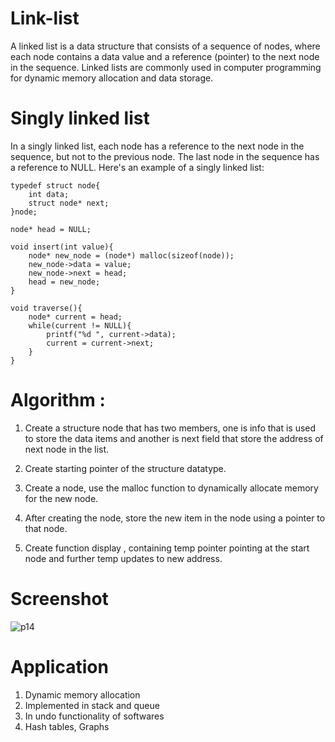 # Link-list
A linked list is a data structure that consists of a sequence of nodes, where each node contains a data value and a reference (pointer) to the next node in the sequence. Linked lists are commonly used in computer programming for dynamic memory allocation and data storage.
# Singly linked list
In a singly linked list, each node has a reference to the next node in the sequence, but not to the previous node. The last node in the sequence has a reference to NULL. Here's an example of a singly linked list:

```
typedef struct node{
    int data;
    struct node* next;
}node;

node* head = NULL;

void insert(int value){
    node* new_node = (node*) malloc(sizeof(node));
    new_node->data = value;
    new_node->next = head;
    head = new_node;
}

void traverse(){
    node* current = head;
    while(current != NULL){
        printf("%d ", current->data);
        current = current->next;
    }
}
```

# Algorithm :
1. Create a structure node that has two members, one is info that is used to store the data items and another is next field that store the address of next node in the list.

2. Create starting pointer of the structure datatype.

3. Create a node, use the malloc function to dynamically allocate memory for the new node.

4. After creating the node, store the new item in the node using a pointer to that node.


5. Create function display , containing temp pointer pointing at the start node and further temp updates to new address.
# Screenshot
![p14](https://user-images.githubusercontent.com/126184012/234321022-2ea8bf07-9b69-4216-a333-c9dc46e5b7c6.png)

 # Application
 1. Dynamic memory allocation
2. Implemented in stack and queue
3. In undo functionality of softwares
4. Hash tables, Graphs
